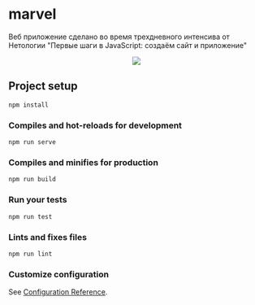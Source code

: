 # marvel

Веб приложение сделано во время трехдневного интенсива от Нетологии "Первые шаги в JavaScript: создаём сайт и приложение"

<div id="header" align="center">
  <img src="https://sun9-7.userapi.com/s/v1/if2/AfnwMcXp949Glxkt5Nj6yF-ZuKuvTksGSrhcSyrkl1yVOjP4-AGCBxzw_pEdKxGSVLY34j-uZ_HuXYTjk1SZDon3.jpg?size=1280x844&quality=96&type=album"/>
</div>

## Project setup
```
npm install
```

### Compiles and hot-reloads for development
```
npm run serve
```

### Compiles and minifies for production
```
npm run build
```

### Run your tests
```
npm run test
```

### Lints and fixes files
```
npm run lint
```

### Customize configuration
See [Configuration Reference](https://cli.vuejs.org/config/).

